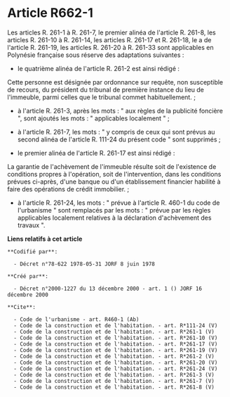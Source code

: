 # Article R662-1

Les articles R. 261-1 à R. 261-7, le premier alinéa de l'article R. 261-8, les articles R. 261-10 à R. 261-14, les articles
R. 261-17 et R. 261-18, le a de l'article R. 261-19, les articles R. 261-20 à R. 261-33 sont applicables en Polynésie
française sous réserve des adaptations suivantes :

- le quatrième alinéa de l'article R. 261-2 est ainsi rédigé : 

Cette personne est désignée par ordonnance sur requête, non susceptible de recours, du président du tribunal de première
instance du lieu de l'immeuble, parmi celles que le tribunal commet habituellement. ;

- à l'article R. 261-3, après les mots : " aux règles de la publicité foncière ", sont ajoutés les mots : " applicables
localement " ;

- à l'article R. 261-7, les mots : " y compris de ceux qui sont prévus au second alinéa de l'article R. 111-24 du présent
code " sont supprimés ;

- le premier alinéa de l'article R. 261-17 est ainsi rédigé : 

La garantie de l'achèvement de l'immeuble résulte soit de l'existence de conditions propres à l'opération, soit de
l'intervention, dans les conditions prévues ci-après, d'une banque ou d'un établissement financier habilité à faire des
opérations de crédit immobilier. ;

- à l'article R. 261-24, les mots : " prévue à l'article R. 460-1 du code de l'urbanisme " sont remplacés par les mots : "
prévue par les règles applicables localement relatives à la déclaration d'achèvement des travaux ".

**Liens relatifs à cet article**

	**Codifié par**:

	  - Décret n°78-622 1978-05-31 JORF 8 juin 1978

	**Créé par**:

	  - Décret n°2000-1227 du 13 décembre 2000 - art. 1 () JORF 16 décembre 2000

	**Cite**:

	  - Code de l'urbanisme - art. R460-1 (Ab)
	  - Code de la construction et de l'habitation. - art. R*111-24 (V)
	  - Code de la construction et de l'habitation. - art. R*261-1 (V)
	  - Code de la construction et de l'habitation. - art. R*261-10 (V)
	  - Code de la construction et de l'habitation. - art. R*261-17 (V)
	  - Code de la construction et de l'habitation. - art. R*261-19 (V)
	  - Code de la construction et de l'habitation. - art. R*261-2 (V)
	  - Code de la construction et de l'habitation. - art. R*261-20 (V)
	  - Code de la construction et de l'habitation. - art. R*261-24 (V)
	  - Code de la construction et de l'habitation. - art. R*261-3 (V)
	  - Code de la construction et de l'habitation. - art. R*261-7 (V)
	  - Code de la construction et de l'habitation. - art. R*261-8 (V)
